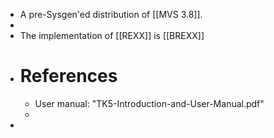 - A pre-Sysgen'ed distribution of [[MVS 3.8]].
-
- The implementation of [[REXX]] is [[BREXX]]
- # References
	- User manual: "TK5-Introduction-and-User-Manual.pdf"
	-
-